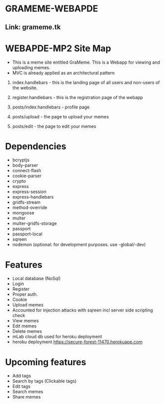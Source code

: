 # GRAMEME-WEBAPDE 
## Link: grameme.tk

# WEBAPDE-MP2 Site Map
- This is a meme site entitled GraMeme. This is a Webapp for viewing and uploading memes. 
- MVC is already applied as an architectural pattern

1. index.handlebars - this is the landing page of all users and non-users of the website.

2. register.handlebars - this is the registration page of the webapp

3. posts/index.handlebars - profile page

4. posts/upload - the page to upload your memes

5. posts/edit - the page to edit your memes

# Dependencies
- bcryptjs
- body-parser
- connect-flash
- cookie-parser
- crypto
- express
- express-session
- express-handlebars
- gridfs-stream
- method-override
- mongoose
- multer
- multer-gridfs-storage
- passport
- passport-local
- sqreen
- nodemon (optional: for development purposes. use -global/-dev)

# Features
- Local database (NoSql)
- Login
- Register
- Proper auth.
- Cookie
- Upload memes
- Accounted for injection attacks with sqreen incl server side scripting check
- View memes
- Edit memes
- Delete memes
- mLab cloud db used for heroku deployment
- heroku deployment https://secure-forest-11470.herokuapp.com
# Upcoming features
- Add tags
- Search by tags (Clickable tags)
- Edit tags
- Search memes
- Share memes
